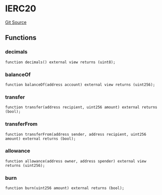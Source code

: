 # IERC20
[Git Source](https://github.com/RealFevr/realfevr-nfts-bridge/blob/8845fdcd48bce6d81d3e7f792dea13fedb977a3a/src\ERC20Bridge.sol)


## Functions
### decimals


```solidity
function decimals() external view returns (uint8);
```

### balanceOf


```solidity
function balanceOf(address account) external view returns (uint256);
```

### transfer


```solidity
function transfer(address recipient, uint256 amount) external returns (bool);
```

### transferFrom


```solidity
function transferFrom(address sender, address recipient, uint256 amount) external returns (bool);
```

### allowance


```solidity
function allowance(address owner, address spender) external view returns (uint256);
```

### burn


```solidity
function burn(uint256 amount) external returns (bool);
```

